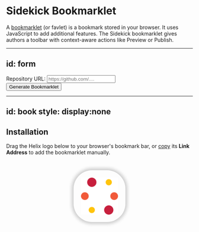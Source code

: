 # Sidekick Bookmarklet

A [bookmarklet](https://en.wikipedia.org/wiki/Bookmarklet) (or favlet) is a bookmark stored in your browser. It uses JavaScript to add additional features. The Sidekick bookmarklet gives authors a toolbar with context-aware actions like Preview or Publish.

---
id: form
---

<label for="giturl">Repository URL:</label>
<input id="giturl" placeholder="https://github.com/....">
<input type="hidden" id="project">
<input type="hidden" id="hlx3">
<br>
<button onclick="run()">Generate Bookmarklet</button>

---
id: book
style: display:none
---

## Installation

Drag the Helix logo below to your browser's bookmark bar, or <a href="#" onclick="copy()">copy</a> its <b>Link Address</b> to add the bookmarklet manually. <span id="update" style="display:none">Then you can safely delete the previous version of this bookmarklet.</span>

<a id="bookmark" title="Sidekick" href="">
  <img src="./helix.svg" alt="Sidekick">
</a>

<style>

#bookmark {
  color: transparent;
  margin: 40px auto;
  display: block;
  width: 100px;
  height: 100px;
  padding: 20px;
  box-shadow: 0 0 10px 5px rgba(0, 0, 0, 0.2);
  border-radius: 50px;
}

.back {
  margin-top: 80px;
  text-align: center;
  overflow: hidden;
  text-overflow: ellipsis;
  white-space: nowrap;
}

.back a::before {
  content: "< Back to ";
  padding-right: 8px;
  display: inline-block;
}

input#project {
  margin-bottom: 0.5rem;
}

input[type="checkbox"] {
  width: auto;
  display: inline;
}

label.small {
  font-size: 1.2rem;
}

div.advanced > div  {
  display: none;
}

@media (prefers-color-scheme: dark) {
  #bookmark {
    box-shadow: 0 0 10px 5px rgba(255, 255, 255, 0.2);
  }
}

</style>

<script>
  function copy() {
    const text = document.getElementById('bookmark').href;
    navigator.clipboard.writeText(text);
  }

  function help(e) {
    e.preventDefault();
    e.stopPropagation();
    alert('Instead of clicking the Helix logo, drag it to your browser\'s bookmark bar.');
    return false;
  }

  function run() {
    let giturl = document.getElementById('giturl').value;
    const project = document.getElementById('project').value;
    const hlx3 = document.getElementById('hlx3').value;
    if (!giturl) {
      alert('Repository URL is mandatory.');
      return;
    }
    giturl = new URL(giturl);
    const segs = giturl.pathname.substring(1).split('/');
    const owner = segs[0];
    const repo = segs[1];
    const ref = segs[3] || 'main';

    const config = {
      owner,
      repo,
      ref,
    };

    // bake hlx3 flag into bookmarklet (default: true)
    config.hlx3 = hlx3 !== 'false';

    const bm=document.getElementById('bookmark');
    bm.href = [
      'javascript:',
      '/* ** Helix Sidekick Bookmarklet ** */',
      '(() => {',
        `const c=${JSON.stringify(config)};`,
        'const s=document.createElement(\'script\');',
        's.id=\'hlx-sk-app\';',
        `s.src='${window.location.origin}/tools/sidekick/app.js';`,
        's.dataset.config=JSON.stringify(c);',
        'if(document.getElementById(\'hlx-sk-app\')){',
          'document.getElementById(\'hlx-sk-app\').replaceWith(s);',
        '} else {',
          'document.head.append(s);',
        '}',
      '})();',
    ].join('');
    let title = 'Sidekick';
    if (project) {
      title = `${project} ${title}`;
    }
    bm.setAttribute('title', title);
    bm.firstElementChild.setAttribute('alt', title);
    bm.onclick = help;
    document.getElementById('book').style.display = 'block';
  }

  function init() {
    let autorun = false;
    const params = new URLSearchParams(window.location.search);
    params.forEach((v,k) => {
      const field = document.getElementById(k);
      if (!field) return;
      field.type === 'checkbox' ? field.checked = (v === 'true') : field.value = v;
      autorun = true;
    });
    const from = params.has('from') && params.get('from');
    if (from) {
      const backLink = document.createElement('a');
      backLink.href = encodeURI(from);
      backLink.textContent = from;
      const wrapper = document.createElement('div');
      wrapper.className = 'back';
      wrapper.appendChild(backLink);
      document.getElementById('book').appendChild(wrapper);
      document.getElementById('update').style.display = 'unset';
    }
    if (autorun) {
      document.getElementById('form').style.display = 'none';
      run();
    }
  }

  init();
</script>

